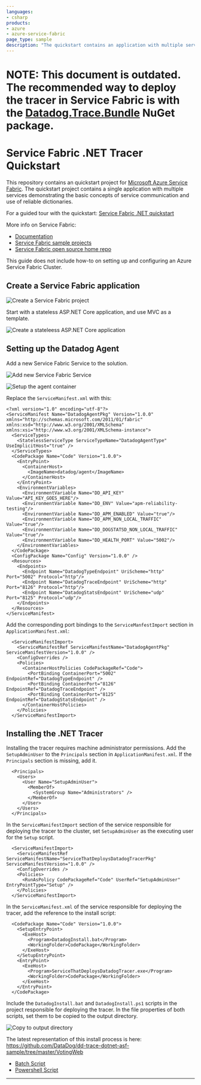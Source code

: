 ```yaml
---
languages:
- csharp
products:
- azure
- azure-service-fabric
page_type: sample
description: "The quickstart contains an application with multiple services demonstrating the concepts of service communication and use of reliable dictionaries, in conjunction with Datadog installation."
---
```


# NOTE: This document is outdated. The recommended way to deploy the tracer in Service Fabric is with the [Datadog.Trace.Bundle](https://www.nuget.org/packages/Datadog.Trace.Bundle) NuGet package.

# Service Fabric .NET Tracer Quickstart
This repository contains an quickstart project for [Microsoft Azure Service Fabric](https://azure.microsoft.com/services/service-fabric/). The quickstart project contains a single application with multiple services demonstrating the basic concepts of service communication and use of reliable dictionaries.

For a guided tour with the quickstart:
[Service Fabric .NET quickstart](https://docs.microsoft.com/en-us/azure/service-fabric/service-fabric-quickstart-dotnet)

More info on Service Fabric:
 - [Documentation](https://docs.microsoft.com/azure/service-fabric/)
 - [Service Fabric sample projects](https://azure.microsoft.com/resources/samples/?service=service-fabric)
 - [Service Fabric open source home repo](https://github.com/azure/service-fabric)
 
This guide does not include how-to on setting up and configuring an Azure Service Fabric Cluster.
 
## Create a Service Fabric application

![Create a Service Fabric project](https://user-images.githubusercontent.com/1801443/93098850-5079fd80-f675-11ea-90d6-7573b7faef68.png)

Start with a stateless ASP.NET Core application, and use MVC as a template.

![Create a stateleess ASP.NET Core application](https://user-images.githubusercontent.com/1801443/93099063-959e2f80-f675-11ea-805c-eb627e2b9e53.png)

## Setting up the Datadog Agent

Add a new Service Fabric Service to the solution.

![Add new Service Fabric Service](https://user-images.githubusercontent.com/1801443/93102030-04c95300-f679-11ea-89f2-1de6160b5bc2.png)

![Setup the agent container](https://user-images.githubusercontent.com/1801443/93107331-73111400-f67f-11ea-9a5e-06094e775177.png)

Replace the `ServiceManifest.xml` with this:

```
<?xml version="1.0" encoding="utf-8"?>
<ServiceManifest Name="DatadogAgentPkg" Version="1.0.0" xmlns="http://schemas.microsoft.com/2011/01/fabric" xmlns:xsd="http://www.w3.org/2001/XMLSchema" xmlns:xsi="http://www.w3.org/2001/XMLSchema-instance">
  <ServiceTypes>
    <StatelessServiceType ServiceTypeName="DatadogAgentType" UseImplicitHost="true" />
  </ServiceTypes>
  <CodePackage Name="Code" Version="1.0.0">
    <EntryPoint>
      <ContainerHost>
        <ImageName>datadog/agent</ImageName>
      </ContainerHost>
    </EntryPoint>
    <EnvironmentVariables>
      <EnvironmentVariable Name="DD_API_KEY" Value="API_KEY_GOES_HERE"/>
      <EnvironmentVariable Name="DD_ENV" Value="apm-reliability-testing"/>
      <EnvironmentVariable Name="DD_APM_ENABLED" Value="true"/>
      <EnvironmentVariable Name="DD_APM_NON_LOCAL_TRAFFIC" Value="true"/>
      <EnvironmentVariable Name="DD_DOGSTATSD_NON_LOCAL_TRAFFIC" Value="true"/>
      <EnvironmentVariable Name="DD_HEALTH_PORT" Value="5002"/>
    </EnvironmentVariables>
  </CodePackage>
  <ConfigPackage Name="Config" Version="1.0.0" />
  <Resources>
    <Endpoints>
      <Endpoint Name="DatadogTypeEndpoint" UriScheme="http" Port="5002" Protocol="http"/>
      <Endpoint Name="DatadogTraceEndpoint" UriScheme="http" Port="8126" Protocol="http"/>
      <Endpoint Name="DatadogStatsEndpoint" UriScheme="udp" Port="8125" Protocol="udp"/>
    </Endpoints>
  </Resources>
</ServiceManifest>
```

Add the corresponding port bindings to the `ServiceManfestImport` section in `ApplicationManifest.xml`:

```
  <ServiceManifestImport>
    <ServiceManifestRef ServiceManifestName="DatadogAgentPkg" ServiceManifestVersion="1.0.0" />
    <ConfigOverrides />
    <Policies>
      <ContainerHostPolicies CodePackageRef="Code">
        <PortBinding ContainerPort="5002" EndpointRef="DatadogTypeEndpoint" />
        <PortBinding ContainerPort="8126" EndpointRef="DatadogTraceEndpoint" />
        <PortBinding ContainerPort="8125" EndpointRef="DatadogStatsEndpoint" />
      </ContainerHostPolicies>
    </Policies>
  </ServiceManifestImport>
```

## Installing the .NET Tracer

Installing the tracer requires machine administrator permissions.
Add the `SetupAdminUser` to the `Principals` section in `ApplicationManifest.xml`. If the `Principals` section is missing, add it.

```
  <Principals>
    <Users>
      <User Name="SetupAdminUser">
        <MemberOf>
          <SystemGroup Name="Administrators" />
        </MemberOf>
      </User>
    </Users>
  </Principals>
```

In the `ServiceManifestImport` section of the service responsible for deploying the tracer to the cluster, set `SetupAdminUser` as the executing user for the `Setup` script.

```
  <ServiceManifestImport>
    <ServiceManifestRef ServiceManifestName="ServiceThatDeploysDatadogTracerPkg" ServiceManifestVersion="1.0.0" />
    <ConfigOverrides />
    <Policies>
      <RunAsPolicy CodePackageRef="Code" UserRef="SetupAdminUser" EntryPointType="Setup" />
    </Policies>
  </ServiceManifestImport>
```  

In the `ServiceManifest.xml` of the service responsible for deploying the tracer, add the reference to the install script:

```
  <CodePackage Name="Code" Version="1.0.0">
    <SetupEntryPoint>
      <ExeHost>
        <Program>DatadogInstall.bat</Program>
        <WorkingFolder>CodePackage</WorkingFolder>
      </ExeHost>
    </SetupEntryPoint>
    <EntryPoint>
      <ExeHost>
        <Program>ServiceThatDeploysDatadogTracer.exe</Program>
        <WorkingFolder>CodePackage</WorkingFolder>
      </ExeHost>
    </EntryPoint>
  </CodePackage>
```

Include the `DatadogInstall.bat` and `DatadogInstall.ps1` scripts in the project responsible for deploying the tracer.
In the file properties of both scripts, set them to be copied to the output directory.

![Copy to output directory](https://user-images.githubusercontent.com/1801443/93110062-d05a9480-f682-11ea-8fb4-7b266f576f68.png)

The latest representation of this install process is here: https://github.com/DataDog/dd-trace-dotnet-asf-sample/tree/master/VotingWeb
 - [Batch Script](https://github.com/DataDog/dd-trace-dotnet-asf-sample/blob/master/VotingWeb/DatadogInstall.bat)
 - [Powershell Script](https://github.com/DataDog/dd-trace-dotnet-asf-sample/blob/master/VotingWeb/DatadogInstall.ps1)

---
